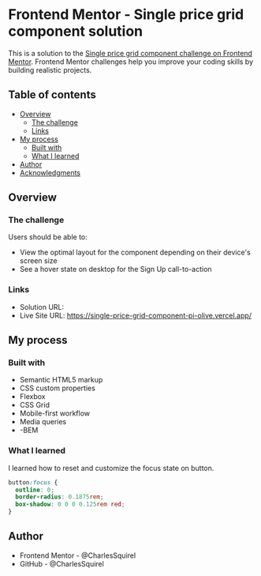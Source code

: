 # Frontend Mentor - Single price grid component solution

This is a solution to the [Single price grid component challenge on Frontend Mentor](https://www.frontendmentor.io/challenges/single-price-grid-component-5ce41129d0ff452fec5abbbc). Frontend Mentor challenges help you improve your coding skills by building realistic projects. 

## Table of contents

- [Overview](#overview)
  - [The challenge](#the-challenge)
  - [Links](#links)
- [My process](#my-process)
  - [Built with](#built-with)
  - [What I learned](#what-i-learned)
- [Author](#author)
- [Acknowledgments](#acknowledgments)

## Overview

### The challenge

Users should be able to:

- View the optimal layout for the component depending on their device's screen size
- See a hover state on desktop for the Sign Up call-to-action

### Links

- Solution URL: 
- Live Site URL: https://single-price-grid-component-pi-olive.vercel.app/

## My process

### Built with

- Semantic HTML5 markup
- CSS custom properties
- Flexbox
- CSS Grid
- Mobile-first workflow
- Media queries
- -BEM

### What I learned

I learned how to reset and customize the focus state on button. 
```css
button:focus {
  outline: 0;
  border-radius: 0.1875rem;
  box-shadow: 0 0 0 0.125rem red;
}
```

## Author

- Frontend Mentor - @CharlesSquirel
- GitHub - @CharlesSquirel
